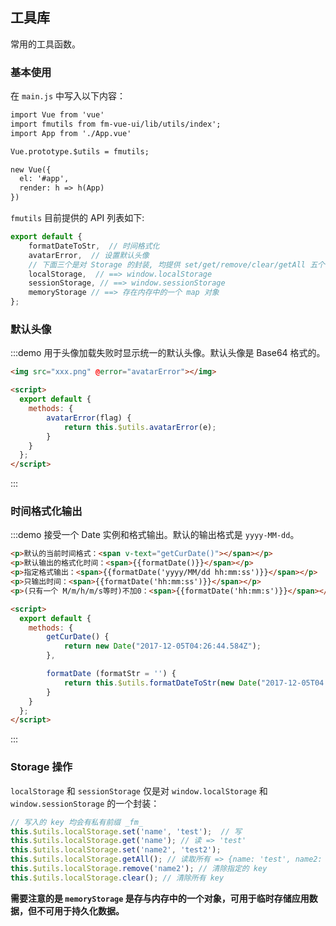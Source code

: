 <script>
  export default {
    methods: {
        avatarError(e) {
            return this.$utils.avatarError(e);
        },

        getCurDate () {
            return new Date("2017-12-05T04:26:07.584Z");
        },

        formatDate (formatStr = '') {
            return this.$utils.formatDateToStr(new Date("2017-12-05T04:26:07.584Z"), formatStr);
        }
    }
  }
</script>

## 工具库
常用的工具函数。

### 基本使用
在 `main.js` 中写入以下内容：

```html
import Vue from 'vue'
import fmutils from fm-vue-ui/lib/utils/index';
import App from './App.vue'

Vue.prototype.$utils = fmutils;

new Vue({
  el: '#app',
  render: h => h(App)
})
```

`fmutils` 目前提供的 API 列表如下:

```js
export default {
    formatDateToStr,  // 时间格式化
    avatarError,  // 设置默认头像
    // 下面三个是对 Storage 的封装, 均提供 set/get/remove/clear/getAll 五个 api
    localStorage,  // ==> window.localStorage
    sessionStorage, // ==> window.sessionStorage
    memoryStorage // ==> 存在内存中的一个 map 对象
};
```

### 默认头像
:::demo 用于头像加载失败时显示统一的默认头像。默认头像是 Base64 格式的。

```html
<img src="xxx.png" @error="avatarError"></img>

<script>
  export default {
    methods: {
        avatarError(flag) {
            return this.$utils.avatarError(e);
        }
    }
  };
</script>   
```
:::

### 时间格式化输出
:::demo 接受一个 Date 实例和格式输出。默认的输出格式是 `yyyy-MM-dd`。

```html
<p>默认的当前时间格式：<span v-text="getCurDate()"></span></p>
<p>默认输出的格式化时间：<span>{{formatDate()}}</span></p>
<p>指定格式输出：<span>{{formatDate('yyyy/MM/dd hh:mm:ss')}}</span></p>
<p>只输出时间：<span>{{formatDate('hh:mm:ss')}}</span></p>
<p>(只有一个 M/m/h/m/s等时)不加0：<span>{{formatDate('hh:mm:s')}}</span></p>

<script>
  export default {
    methods: {
        getCurDate() {
            return new Date("2017-12-05T04:26:44.584Z");
        },

        formatDate (formatStr = '') {
            return this.$utils.formatDateToStr(new Date("2017-12-05T04:26:44.584Z"), formatStr);
        }
    }
  };
</script>   
```
:::

### Storage 操作

`localStorage` 和 `sessionStorage` 仅是对 `window.localStorage` 和 `window.sessionStorage` 的一个封装：

```js
// 写入的 key 均会有私有前缀 _fm_
this.$utils.localStorage.set('name', 'test');  // 写
this.$utils.localStorage.get('name'); // 读 => 'test'
this.$utils.localStorage.set('name2', 'test2'); 
this.$utils.localStorage.getAll(); // 读取所有 => {name: 'test', name2: 'test2'}
this.$utils.localStorage.remove('name2'); // 清除指定的 key
this.$utils.localStorage.clear(); // 清除所有 key
```

**需要注意的是 `memoryStorage` 是存与内存中的一个对象，可用于临时存储应用数据，但不可用于持久化数据。**
